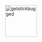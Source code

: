 <img src="https://media.giphy.com/media/Wrh8aL75aj4uZwuqta/giphy.gif" width="100" height="100" alt="getstickbugged">
